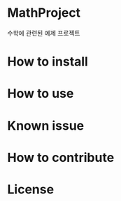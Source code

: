 # MathProject

수학에 관련된 예제 프로젝트

# How to install



# How to use

# Known issue

# How to contribute


# License
